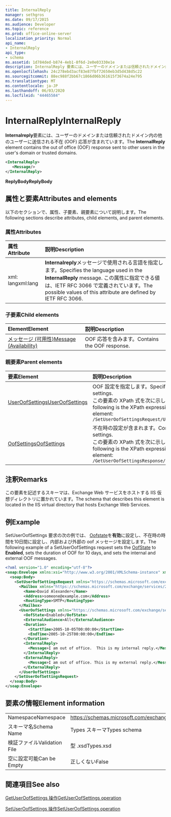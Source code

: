 ```yaml
---
title: InternalReply
manager: sethgros
ms.date: 09/17/2015
ms.audience: Developer
ms.topic: reference
ms.prod: office-online-server
localization_priority: Normal
api_name:
- InternalReply
api_type:
- schema
ms.assetid: 1d784ded-b874-4eb1-8f6d-2e0e03330e1e
description: InternalReply 要素には、ユーザーのドメインまたは信頼されたドメイン内の他のユーザーに送信される不在 (OOF) 応答が含まれています。
ms.openlocfilehash: 24c278ebd3acf83e87fbf72650eb3d5d438d5c22
ms.sourcegitcommit: 88ec988f2bb67c1866d06b361615f3674a24e795
ms.translationtype: MT
ms.contentlocale: ja-JP
ms.lasthandoff: 06/03/2020
ms.locfileid: "44465584"
---
```

# <a name="internalreply"></a><span data-ttu-id="f9dc5-103">InternalReply</span><span class="sxs-lookup"><span data-stu-id="f9dc5-103">InternalReply</span></span>

<span data-ttu-id="f9dc5-104">**Internalreply**要素には、ユーザーのドメインまたは信頼されたドメイン内の他のユーザーに送信される不在 (OOF) 応答が含まれています。</span><span class="sxs-lookup"><span data-stu-id="f9dc5-104">The **InternalReply** element contains the out of office (OOF) response sent to other users in the user's domain or trusted domains.</span></span> 
  
```XML
<InternalReply>
   <Message/> 
</InternalReply>
```

 <span data-ttu-id="f9dc5-105">**ReplyBody**</span><span class="sxs-lookup"><span data-stu-id="f9dc5-105">**ReplyBody**</span></span>
## <a name="attributes-and-elements"></a><span data-ttu-id="f9dc5-106">属性と要素</span><span class="sxs-lookup"><span data-stu-id="f9dc5-106">Attributes and elements</span></span>

<span data-ttu-id="f9dc5-107">以下のセクションで、属性、子要素、親要素について説明します。</span><span class="sxs-lookup"><span data-stu-id="f9dc5-107">The following sections describe attributes, child elements, and parent elements.</span></span>
  
### <a name="attributes"></a><span data-ttu-id="f9dc5-108">属性</span><span class="sxs-lookup"><span data-stu-id="f9dc5-108">Attributes</span></span>

|<span data-ttu-id="f9dc5-109">**属性**</span><span class="sxs-lookup"><span data-stu-id="f9dc5-109">**Attribute**</span></span>|<span data-ttu-id="f9dc5-110">**説明**</span><span class="sxs-lookup"><span data-stu-id="f9dc5-110">**Description**</span></span>|
|:-----|:-----|
|<span data-ttu-id="f9dc5-111">xml: lang</span><span class="sxs-lookup"><span data-stu-id="f9dc5-111">xml:lang</span></span>  <br/> |<span data-ttu-id="f9dc5-112">**Internalreply**メッセージで使用される言語を指定します。</span><span class="sxs-lookup"><span data-stu-id="f9dc5-112">Specifies the language used in the **InternalReply** message.</span></span> <span data-ttu-id="f9dc5-113">この属性に指定できる値は、IETF RFC 3066 で定義されています。</span><span class="sxs-lookup"><span data-stu-id="f9dc5-113">The possible values of this attribute are defined by IETF RFC 3066.</span></span>  <br/> |
   
### <a name="child-elements"></a><span data-ttu-id="f9dc5-114">子要素</span><span class="sxs-lookup"><span data-stu-id="f9dc5-114">Child elements</span></span>

|<span data-ttu-id="f9dc5-115">**Element**</span><span class="sxs-lookup"><span data-stu-id="f9dc5-115">**Element**</span></span>|<span data-ttu-id="f9dc5-116">**説明**</span><span class="sxs-lookup"><span data-stu-id="f9dc5-116">**Description**</span></span>|
|:-----|:-----|
|[<span data-ttu-id="f9dc5-117">メッセージ (可用性)</span><span class="sxs-lookup"><span data-stu-id="f9dc5-117">Message (Availability)</span></span>](message-availability.md) <br/> |<span data-ttu-id="f9dc5-118">OOF 応答を含みます。</span><span class="sxs-lookup"><span data-stu-id="f9dc5-118">Contains the OOF response.</span></span>  <br/> |
   
### <a name="parent-elements"></a><span data-ttu-id="f9dc5-119">親要素</span><span class="sxs-lookup"><span data-stu-id="f9dc5-119">Parent elements</span></span>

|<span data-ttu-id="f9dc5-120">**要素**</span><span class="sxs-lookup"><span data-stu-id="f9dc5-120">**Element**</span></span>|<span data-ttu-id="f9dc5-121">**説明**</span><span class="sxs-lookup"><span data-stu-id="f9dc5-121">**Description**</span></span>|
|:-----|:-----|
|[<span data-ttu-id="f9dc5-122">UserOofSettings</span><span class="sxs-lookup"><span data-stu-id="f9dc5-122">UserOofSettings</span></span>](useroofsettings.md) <br/> |<span data-ttu-id="f9dc5-123">OOF 設定を指定します。</span><span class="sxs-lookup"><span data-stu-id="f9dc5-123">Specifies the OOF settings.</span></span>  <br/> <span data-ttu-id="f9dc5-124">この要素の XPath 式を次に示します。</span><span class="sxs-lookup"><span data-stu-id="f9dc5-124">The following is the XPath expression to this element:</span></span>  <br/>  `/SetUserOofSettingsRequest/UserOofSettings` <br/> |
|[<span data-ttu-id="f9dc5-125">OofSettings</span><span class="sxs-lookup"><span data-stu-id="f9dc5-125">OofSettings</span></span>](oofsettings.md) <br/> |<span data-ttu-id="f9dc5-126">不在時の設定が含まれます。</span><span class="sxs-lookup"><span data-stu-id="f9dc5-126">Contains the OOF settings.</span></span>  <br/> <span data-ttu-id="f9dc5-127">この要素の XPath 式を次に示します。</span><span class="sxs-lookup"><span data-stu-id="f9dc5-127">The following is the XPath expression to this element:</span></span>  <br/>  `/GetUserOofSettingsResponse/OofSettings` <br/> |
   
## <a name="remarks"></a><span data-ttu-id="f9dc5-128">注釈</span><span class="sxs-lookup"><span data-stu-id="f9dc5-128">Remarks</span></span>

<span data-ttu-id="f9dc5-129">この要素を記述するスキーマは、Exchange Web サービスをホストする IIS 仮想ディレクトリに置かれています。</span><span class="sxs-lookup"><span data-stu-id="f9dc5-129">The schema that describes this element is located in the IIS virtual directory that hosts Exchange Web Services.</span></span>
  
## <a name="example"></a><span data-ttu-id="f9dc5-130">例</span><span class="sxs-lookup"><span data-stu-id="f9dc5-130">Example</span></span>

<span data-ttu-id="f9dc5-131">SetUserOofSettings 要求の次の例では、 [Oofstate](oofstate.md)を**有効**に設定し、不在時の時間を10日間に設定し、内部および外部の oof メッセージを設定します。</span><span class="sxs-lookup"><span data-stu-id="f9dc5-131">The following example of a SetUserOofSettings request sets the [OofState](oofstate.md) to **Enabled**, sets the duration of OOF for 10 days, and sets the internal and external OOF messages.</span></span>
  
```XML
<?xml version="1.0" encoding="utf-8"?>
<soap:Envelope xmlns:xsi="http://www.w3.org/2001/XMLSchema-instance" xmlns:xsd="http://www.w3.org/2001/XMLSchema" xmlns:soap="http://schemas.xmlsoap.org/soap/envelope/">
  <soap:Body>
    <SetUserOofSettingsRequest xmlns="https://schemas.microsoft.com/exchange/services/2006/messages">
      <Mailbox xmlns="https://schemas.microsoft.com/exchange/services/2006/types">
        <Name>David Alexander</Name>
        <Address>someone@example.com</Address>
        <RoutingType>SMTP</RoutingType>
      </Mailbox>
      <UserOofSettings xmlns="https://schemas.microsoft.com/exchange/services/2006/types">
        <OofState>Enabled</OofState>
        <ExternalAudience>All</ExternalAudience>
        <Duration>
          <StartTime>2005-10-05T00:00:00</StartTime>
          <EndTime>2005-10-25T00:00:00</EndTime>
        </Duration>
        <InternalReply>
          <Message>I am out of office.  This is my internal reply.</Message>
        </InternalReply>
        <ExternalReply>
          <Message>I am out of office. This is my external reply.</Message>
        </ExternalReply>
      </UserOofSettings>
    </SetUserOofSettingsRequest>
  </soap:Body>
</soap:Envelope>
```

## <a name="element-information"></a><span data-ttu-id="f9dc5-132">要素の情報</span><span class="sxs-lookup"><span data-stu-id="f9dc5-132">Element information</span></span>

|||
|:-----|:-----|
|<span data-ttu-id="f9dc5-133">Namespace</span><span class="sxs-lookup"><span data-stu-id="f9dc5-133">Namespace</span></span>  <br/> |https://schemas.microsoft.com/exchange/services/2006/types  <br/> |
|<span data-ttu-id="f9dc5-134">スキーマ名</span><span class="sxs-lookup"><span data-stu-id="f9dc5-134">Schema Name</span></span>  <br/> |<span data-ttu-id="f9dc5-135">Types スキーマ</span><span class="sxs-lookup"><span data-stu-id="f9dc5-135">Types schema</span></span>  <br/> |
|<span data-ttu-id="f9dc5-136">検証ファイル</span><span class="sxs-lookup"><span data-stu-id="f9dc5-136">Validation File</span></span>  <br/> |<span data-ttu-id="f9dc5-137">型 .xsd</span><span class="sxs-lookup"><span data-stu-id="f9dc5-137">Types.xsd</span></span>  <br/> |
|<span data-ttu-id="f9dc5-138">空に設定可能</span><span class="sxs-lookup"><span data-stu-id="f9dc5-138">Can be Empty</span></span>  <br/> |<span data-ttu-id="f9dc5-139">正しくない</span><span class="sxs-lookup"><span data-stu-id="f9dc5-139">False</span></span>  <br/> |
   
## <a name="see-also"></a><span data-ttu-id="f9dc5-140">関連項目</span><span class="sxs-lookup"><span data-stu-id="f9dc5-140">See also</span></span>



[<span data-ttu-id="f9dc5-141">GetUserOofSettings 操作</span><span class="sxs-lookup"><span data-stu-id="f9dc5-141">GetUserOofSettings operation</span></span>](getuseroofsettings-operation.md)
  
[<span data-ttu-id="f9dc5-142">SetUserOofSettings 操作</span><span class="sxs-lookup"><span data-stu-id="f9dc5-142">SetUserOofSettings operation</span></span>](setuseroofsettings-operation.md)

